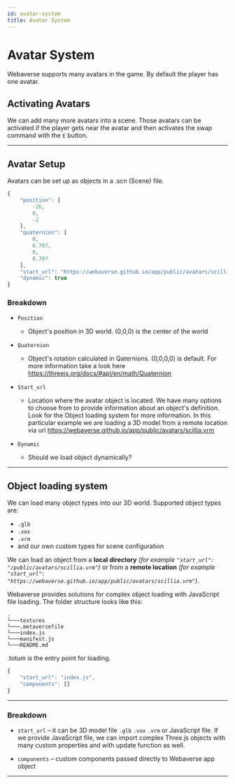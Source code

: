 ```yaml
---
id: avatar-system
title: Avatar System
---
```

# Avatar System

Webaverse supports many avatars in the game. By default the player has one avatar.

## Activating Avatars

We can add many more avatars into a scene. Those avatars can be activated if the player gets near the avatar and then activates the swap command with the `E` button.

---

## Avatar Setup

Avatars can be set up as objects in a .scn (Scene) file.

```js
{
    "position": [
        -26,
        0,
        -2
    ],
    "quaternion": [
        0,
        0.707,
        0,
        0.707
    ],
    "start_url": "https://webaverse.github.io/app/public/avatars/scillia.vrm",
    "dynamic": true
}
```

### Breakdown

* `Position`
    * Object's position in 3D world. (0,0,0) is the center of the world

* `Quaternion`
    *   Object's rotation calculated in Qaternions. (0,0,0,0) is default. For more information take a look here https://threejs.org/docs/#api/en/math/Quaternion

* `Start_url`
    * Location where the avatar object is located. We have many options to choose from to provide information about an object's definition. Look for the Object loading system for more information. In this particular example we are loading a 3D model from a remote location via url https://webaverse.github.io/app/public/avatars/scillia.vrm

* `Dynamic`
    * Should we load object dynamically?

---

## Object loading system

We can load many object types into our 3D world. Supported object types are: 
* `.glb` 
* `.vox` 
* `.vrm` 
* and our own custom types for scene configuration 

We can load an object from a **local directory** *(for example `"start_url": "/public/avatars/scillia.vrm"`)* or from a **remote location** *(for example `"start_url": "https://webaverse.github.io/app/public/avatars/scillia.vrm"`)*.

Webaverse provides solutions for complex object loading with JavaScript file loading.
The folder structure looks like this:

```
.
└───textures
└───.metaversefile
└───index.js
└───manifest.js
└───README.md
```

.totum is the entry point for loading.

```js
{   
    "start_url": "index.js",
    "components": []
}
```

---

### Breakdown
* `start_url` – it can be 3D model file `.glb` `.vox` `.vrm` or JavaScript file. If we provide JavaScript file, we can import complex Three.js objects with many custom properties and with update function as well.

* `components` – custom components passed directly to Webaverse app object

---
